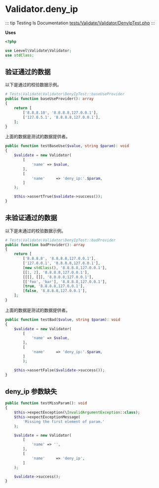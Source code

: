 # Validator.deny_ip

::: tip Testing Is Documentation
[tests/Validate/Validator/DenyIpTest.php](https://github.com/hunzhiwange/framework/blob/master/tests/Validate/Validator/DenyIpTest.php)
:::
    
**Uses**

``` php
<?php

use Leevel\Validate\Validator;
use stdClass;
```

## 验证通过的数据

以下是通过的校验数据示例。

``` php
# Tests\Validate\Validator\DenyIpTest::baseUseProvider
public function baseUseProvider(): array
{
    return [
        ['8.8.8.10', '8.8.8.8,127.0.0.1'],
        ['127.0.5.1', '8.8.8.8,127.0.0.1'],
    ];
}
```

上面的数据是测试的数据提供者。


``` php
public function testBaseUse($value, string $param): void
{
    $validate = new Validator(
        [
            'name' => $value,
        ],
        [
            'name'     => 'deny_ip:'.$param,
        ]
    );

    $this->assertTrue($validate->success());
}
```
    
## 未验证通过的数据

以下是未通过的校验数据示例。

``` php
# Tests\Validate\Validator\DenyIpTest::badProvider
public function badProvider(): array
{
    return [
        ['8.8.8.8', '8.8.8.8,127.0.0.1'],
        ['127.0.0.1', '8.8.8.8,127.0.0.1'],
        [new stdClass(), '8.8.8.8,127.0.0.1'],
        [[1, 2], '8.8.8.8,127.0.0.1'],
        [[[], []], '8.8.8.8,127.0.0.1'],
        [['foo', 'bar'], '8.8.8.8,127.0.0.1'],
        [true, '8.8.8.8,127.0.0.1'],
        [false, '8.8.8.8,127.0.0.1'],
    ];
}
```

上面的数据是测试的数据提供者。


``` php
public function testBad($value, string $param): void
{
    $validate = new Validator(
        [
            'name' => $value,
        ],
        [
            'name'     => 'deny_ip:'.$param,
        ]
        );

    $this->assertFalse($validate->success());
}
```
    
## deny_ip 参数缺失

``` php
public function testMissParam(): void
{
    $this->expectException(\InvalidArgumentException::class);
    $this->expectExceptionMessage(
        'Missing the first element of param.'
    );

    $validate = new Validator(
        [
            'name' => '',
        ],
        [
            'name'     => 'deny_ip',
        ]
    );

    $validate->success();
}
```